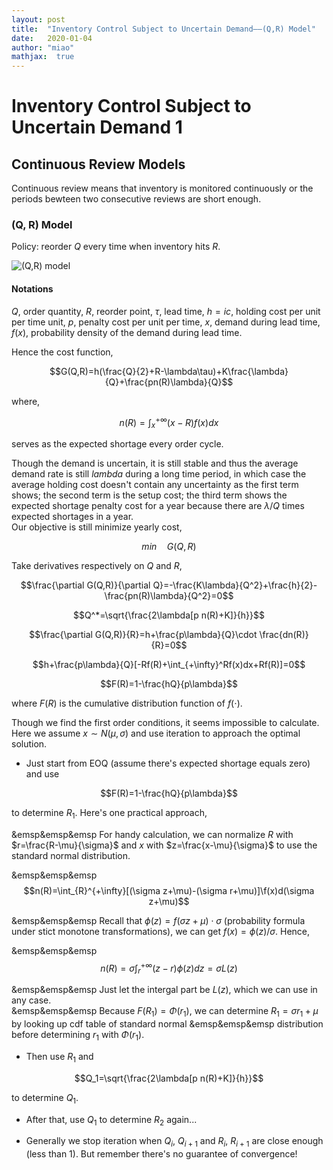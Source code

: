 ```yaml
---
layout: post
title:  "Inventory Control Subject to Uncertain Demand——(Q,R) Model"
date:   2020-01-04
author: "miao"
mathjax:  true
---
```




# Inventory Control Subject to Uncertain Demand 1
## Continuous Review Models
Continuous review means that inventory is monitored continuously or the periods bewteen two consecutive reviews are short enough.
### (Q, R) Model
Policy: reorder $Q$ every time when inventory hits $R$.

![(Q,R) model](https://i.loli.net/2020/01/03/mqj2cYdEXw1ybRF.png)

#### Notations
$Q$, order quantity,
$R$, reorder point,
$\tau$, lead time,
$h=ic$, holding cost per unit per time unit,
$p$, penalty cost per unit per time,
$x$, demand during lead time,
$f(x)$, probability density of the demand during lead time.

Hence the cost function,

$$G(Q,R)=h(\frac{Q}{2}+R-\lambda\tau)+K\frac{\lambda}{Q}+\frac{pn(R)\lambda}{Q}$$

where,

$$n(R)=\int_x^{+\infty}(x-R)f(x)dx$$

serves as the expected shortage every order cycle.

Though the demand is uncertain, it is still stable and thus the average demand rate is still $lambda$ during a long time period, in which case the average holding cost doesn't contain any uncertainty as the first term shows; the second term is the setup cost;
the third term shows the expected shortage penalty cost for a year because there are $\lambda/Q$ times expected shortages in a year.       
Our objective is still minimize yearly cost,

$$min\quad G(Q,R)$$

Take derivatives respectively on $Q$ and $R$,

$$\frac{\partial G(Q,R)}{\partial Q}=-\frac{K\lambda}{Q^2}+\frac{h}{2}-\frac{pn(R)\lambda}{Q^2}=0$$

$$Q^*=\sqrt{\frac{2\lambda[p n(R)+K]}{h}}$$

$$\frac{\partial G(Q,R)}{R}=h+\frac{p\lambda}{Q}\cdot \frac{dn(R)}{R}=0$$

$$h+\frac{p\lambda}{Q}[-Rf(R)+\int_{+\infty}^Rf(x)dx+Rf(R)]=0$$

$$F(R)=1-\frac{hQ}{p\lambda}$$    

where $F(R)$ is the cumulative distribution function of $f(\cdot)$.

Though we find the first order conditions, it seems impossible to calculate. Here we assume $x\sim N(\mu,\sigma)$ and use iteration to approach the optimal solution.    

- Just start from EOQ (assume there's expected shortage equals zero) and use

$$F(R)=1-\frac{hQ}{p\lambda}$$

to determine $R_1$. Here's one practical approach,   

&emsp&emsp&emsp For handy calculation, we can normalize $R$ with $r=\frac{R-\mu}{\sigma}$ and $x$ with $z=\frac{x-\mu}{\sigma}$ to use the standard normal distribution.

&emsp&emsp&emsp $$n(R)=\int_{R}^{+\infty}[(\sigma z+\mu)-(\sigma r+\mu)]\f(x)d(\sigma z+\mu)$$

&emsp&emsp&emsp Recall that $\phi(z)=f(\sigma z+\mu)\cdot \sigma$ (probability formula under stict monotone transformations), we can get $f(x)=\phi(z)/{\sigma}$. Hence,

&emsp&emsp&emsp $$n(R)=\sigma \int_{r}^{+\infty}(z-r)\phi(z)dz=\sigma L(z)$$

&emsp&emsp&emsp Just let the intergal part be $L(z)$, which we can use in any case.             
&emsp&emsp&emsp Because $F(R_1)=\Phi(r_1)$, we can determine $R_1=\sigma r_1+\mu$ by looking up cdf table of standard normal &emsp&emsp&emsp distribution before determining $r_1$ with $\Phi(r_1)$.

- Then use $R_1$ and

$$Q_1=\sqrt{\frac{2\lambda[p n(R)+K]}{h}}$$

to determine $Q_1$.

- After that, use $Q_1$ to determine $R_2$ again...

- Generally we stop iteration when $Q_i$, $Q_{i+1}$ and $R_i$, $R_{i+1}$ are close enough (less than 1). But remember there's no guarantee of convergence!